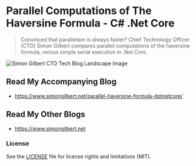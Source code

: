 ﻿# Parallel Computations of The Haversine Formula - C# .Net Core
> Convinced that parallelism is always faster? Chief Technology Officer (CTO) Simon Gilbert compares parallel computations of the haversine formula, versus simple serial execution in .Net Core.

![Simon Gilbert CTO Tech Blog Landscape Image](https://www.simongilbert.net/content/images/2019/02/simon-gilbert-cto-tech-blog-post-three.png)

## Read My Accompanying Blog
- https://www.simongilbert.net/parallel-haversine-formula-dotnetcore/

## Read My Other Blogs
- https://www.simongilbert.net

### License
See the [LICENSE](LICENSE.md) file for license rights and limitations (MIT).
